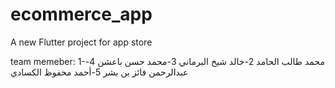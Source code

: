 # ecommerce_app

A new Flutter project for app store 

team memeber:
1-محمد طالب الحامد
2-خالد شيخ البرماني
3-محمد حسن باعشن
4-عبدالرحمن فائز بن بشر
5-أحمد محفوظ الكسادي
 
